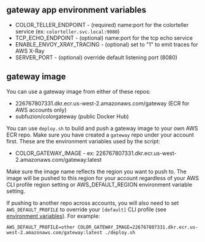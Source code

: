 ## gateway app environment variables

* COLOR_TELLER_ENDPOINT - (required) name:port for the colorteller service (ex: `colorteller.svc.local:9080`)
* TCP_ECHO_ENDPOINT - (optional) name:port for the tcp echo service
* ENABLE_ENVOY_XRAY_TRACING - (optional) set to "1" to emit traces for AWS X-Ray
* SERVER_PORT - (optional) override default listening port (8080)

## gateway image

You can use a gateway image from either of these repos:

* 226767807331.dkr.ecr.us-west-2.amazonaws.com/gateway (ECR for AWS accounts only)
* subfuzion/colorgateway (public Docker Hub)

You can use `deploy.sh` to build and push a gateway image to
your own AWS ECR repo. Make sure you have created a `gateway` repo under your
account first. These are the environment variables used by the script:

* COLOR_GATEWAY_IMAGE - ex: 226767807331.dkr.ecr.us-west-2.amazonaws.com/gateway:latest

Make sure the image name reflects the region you want to push to. The image will be pushed
to this region for your account regardless of your AWS CLI profile region setting
or AWS_DEFAULT_REGION environment variable setting.

If pushing to another repo across accounts, you will also need to set `AWS_DEFAULT_PROFILE`
to override your `[default]` CLI profile
(see [environment variables](https://docs.aws.amazon.com/cli/latest/userguide/cli-configure-envvars.html)). For example:

    AWS_DEFAULT_PROFILE=other COLOR_GATEWAY_IMAGE=226767807331.dkr.ecr.us-west-2.amazonaws.com/gateway:latest ./deploy.sh

